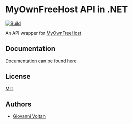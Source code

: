 # MyOwnFreeHost API in .NET
[![Build](https://github.com/giovol/mofh-net-api/actions/workflows/dotnet.yml/badge.svg)](https://github.com/giovol/mofh-net-api/actions/workflows/dotnet.yml)

An API wrapper for [MyOwnFreeHost](https://api.myownfreehost.net) 

## Documentation

[Documentation can be found here](https://giovol.github.io/mofh-net-api)


## License

[MIT](https://choosealicense.com/licenses/mit/)


## Authors

- [Giovanni Voltan](https://www.github.com/giovol)
